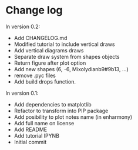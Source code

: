 # Change log

In version 0.2:

- Add CHANGELOG.md
- Modified tutorial to include vertical draws
- Add vertical diagrams draws
- Separate draw system from shapes objects
- Return figure after plot option
- Add new shapes (6, -6, Mixolydianb9#9b13, ...)
- remove .pyc files
- Add build drops function.

In version 0.1:

- Add dependencies to matplotlib
- Refactor to transform into PIP package
- Add posibility to plot notes name (in enharmony)
- Add full name on license
- Add README
- Add tutorial IPYNB
- Initial commit
